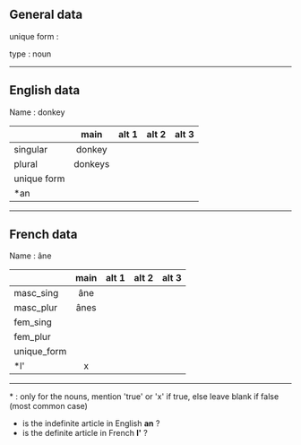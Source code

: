 ## General data

unique form :

type : noun

---

## English data

Name : donkey

|             |  main   | alt 1 | alt 2 | alt 3 |
| :---------- | :-----: | :---: | :---: | ----- |
| singular    | donkey  |       |       |       |
| plural      | donkeys |       |       |       |
| unique form |         |       |       |       |
| \*an        |         |       |       |       |

---

## French data

Name : âne

|             | main | alt 1 | alt 2 | alt 3 |
| :---------- | :--: | :---: | :---: | :---: |
| masc_sing   | âne  |       |       |       |
| masc_plur   | ânes |       |       |       |
| fem_sing    |      |       |       |       |
| fem_plur    |      |       |       |       |
| unique_form |      |       |       |       |
| \*l'        |  x   |       |       |       |

---

\* : only for the nouns, mention 'true' or 'x' if true, else leave blank if false (most common case)

- is the indefinite article in English **an** ?
- is the definite article in French **l'** ?

